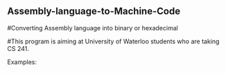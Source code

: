 ## Assembly-language-to-Machine-Code
#Converting Assembly language into binary or hexadecimal

#This program is aiming at University of Waterloo students who are taking CS 241.

Examples:
